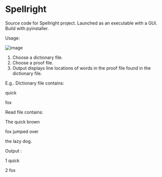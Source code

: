 # Spellright

Source code for Spellright project. Launched as an executable with a GUI. Build with pyinstaller.

Usage:

![image](https://user-images.githubusercontent.com/21097500/152665145-50040267-7079-4c1c-9ebf-1c4c71bdecb7.png)


1. Choose a dictionary file.
2. Choose a proof file.
3. Output displays line locations of words in the proof file found in the dictionary file.

E.g.. 
Dictionary file contains:

quick

fox

Read file contains:

The quick brown

fox jumped over

the lazy dog.

Output : 

1 quick

2 fox

